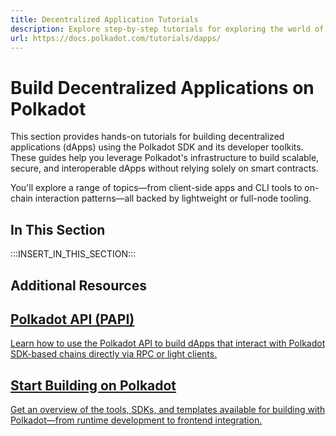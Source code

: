 ```yaml
---
title: Decentralized Application Tutorials
description: Explore step-by-step tutorials for exploring the world of building decentralized applications using the toolkits that Polkadot provides.
url: https://docs.polkadot.com/tutorials/dapps/
---
```


# Build Decentralized Applications on Polkadot

This section provides hands-on tutorials for building decentralized applications (dApps) using the Polkadot SDK and its developer toolkits. These guides help you leverage Polkadot's infrastructure to build scalable, secure, and interoperable dApps without relying solely on smart contracts.

You'll explore a range of topics—from client-side apps and CLI tools to on-chain interaction patterns—all backed by lightweight or full-node tooling.

## In This Section

:::INSERT_IN_THIS_SECTION:::

## Additional Resources

<div class="subsection-wrapper">
  <div class="card">
    <a href="/develop/toolkit/api-libraries/papi/">
      <h2 class="title">Polkadot API (PAPI)</h2>
      <p class="description">Learn how to use the Polkadot API to build dApps that interact with Polkadot SDK-based chains directly via RPC or light clients.</p>
    </a>
  </div>
  <div class="card">
    <a href="/develop/">
      <h2 class="title">Start Building on Polkadot</h2>
      <p class="description">Get an overview of the tools, SDKs, and templates available for building with Polkadot—from runtime development to frontend integration.</p>
    </a>
  </div>
</div>
